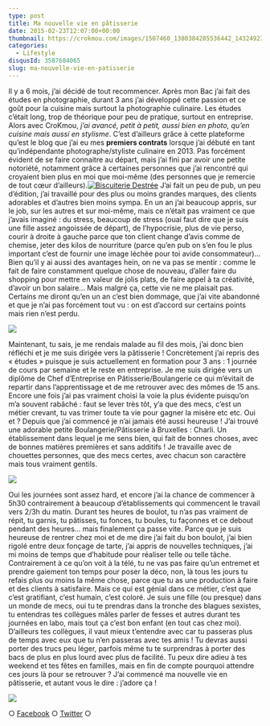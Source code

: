 ```yaml
---
type: post
title: Ma nouvelle vie en pâtisserie
date: 2015-02-23T12:07:00+00:00
thumbnail: https://crokmou.com/images/1507460_1380384285536442_1432492324_o.jpg
categories:
  - Lifestyle
disqusId: 3587684065
slug: ma-nouvelle-vie-en-patisserie
---
```


Il y a 6 mois, j’ai décidé de tout recommencer. Après mon Bac j’ai fait des études en photographie, durant 3 ans j’ai développé cette passion et ce goût pour la cuisine mais surtout la photographie culinaire. Les études c’était long, trop de théorique pour peu de pratique, surtout en entreprise. Alors avec CroKmou, _j’ai avancé, petit à petit, aussi bien en photo, qu’en cuisine mais aussi en stylisme_. C’est d’ailleurs grâce à cette plateforme qu’est le blog que j’ai eu mes **premiers contrats** lorsque j’ai débuté en tant qu’indépendante photographe/styliste culinaire en 2013. Pas forcément évident de se faire connaitre au départ, mais j’ai fini par avoir une petite notoriété, notamment grâce à certaines personnes que j’ai rencontré qui croyaient bien plus en moi que moi-même (des personnes que je remercie de tout cœur d’ailleurs).[![Biscuiterie Destrée](http://www.crokmou.com/wp-content/uploads/2015/02/biscuiterie-destree-packshot-epicerie-fine-BD-e1426241040349.jpg)](http://www.crokmou.com/wp-content/uploads/2015/02/biscuiterie-destree-packshot-epicerie-fine-BD.jpg) J’ai fait un peu de pub, un peu d’édition, j’ai travaillé pour des plus ou moins grandes marques, des clients adorables et d’autres bien moins sympa. En un an j’ai beaucoup appris, sur le job, sur les autres et sur moi-même, mais ce n’était pas vraiment ce que j’avais imaginé : du stress, beaucoup de stress (ouai faut dire que je suis une fille assez angoissée de départ), de l’hypocrisie, plus de vie perso, courir à droite à gauche parce que ton client change d’avis comme de chemise, jeter des kilos de nourriture (parce qu’en pub on s’en fou le plus important c’est de fournir une image léchée pour toi avide consommateur)… Bien qu’il y ai aussi des avantages hein, on ne va pas se mentir : comme le fait de faire constamment quelque chose de nouveau, d’aller faire du shopping pour mettre en valeur de jolis plats, de faire appel à ta créativité, d’avoir un bon salaire… Mais malgré ça, cette vie ne me plaisait pas. Certains me diront qu’en un an c’est bien dommage, que j’ai vite abandonné et que je n’ai pas forcément tout vu : on est d’accord sur certains points mais rien n’est perdu.

![](http://media.giphy.com/media/14bWswbeWGzYEo/giphy.gif)

Maintenant, tu sais, je me rendais malade au fil des mois, j’ai donc bien réfléchi et je me suis dirigée vers la pâtisserie ! Concrètement j’ai repris des « études » puisque je suis actuellement en formation pour 3 ans : 1 journée de cours par semaine et le reste en entreprise. Je me suis dirigée vers un diplôme de Chef d’Entreprise en Pâtisserie/Boulangerie ce qui m’évitait de repartir dans l’apprentissage et de me retrouver avec des mômes de 15 ans. Encore une fois j’ai pas vraiment choisi la voie la plus évidente puisqu’on m’a souvent rabâché : faut se lever très tôt, y’a que des mecs, c’est un métier crevant, tu vas trimer toute ta vie pour gagner la misère etc etc. Oui et ? Depuis que j’ai commencé je n’ai jamais été aussi heureuse ! J’ai trouvé une adorable petite Boulangerie/Pâtisserie à Bruxelles : Charli. Un établissement dans lequel je me sens bien, qui fait de bonnes choses, avec de bonnes matières premières et sans additifs ! Je travaille avec de chouettes personnes, que des mecs certes, avec chacun son caractère mais tous vraiment gentils.

![](http://media.giphy.com/media/RPY6aEV1JLrxu/giphy.gif)

Oui les journées sont assez hard, et encore j’ai la chance de commencer à 5h30 contrairement à beaucoup d’établissements qui commencent le travail vers 2/3h du matin. Durant tes heures de boulot, tu n’as pas vraiment de répit, tu garnis, tu pâtisses, tu fonces, tu boules, tu façonnes et ce debout pendant des heures… mais finalement ça passe vite. Parce que je suis heureuse de rentrer chez moi et de me dire j’ai fait du bon boulot, j’ai bien rigolé entre deux fonçage de tarte, j’ai appris de nouvelles techniques, j’ai mi moins de temps que d’habitude pour réaliser telle ou telle tâche. Contrairement à ce qu’on voit à la télé, tu ne vas pas faire qu’un entremet et prendre gaiement ton temps pour poser la déco, non, là tous les jours tu refais plus ou moins la même chose, parce que tu as une production à faire et des clients à satisfaire. Mais ce qui est génial dans ce métier, c’est que c’est gratifiant, c’est humain, c’est coloré. Je suis une fille (ou presque) dans un monde de mecs, oui tu te prendras dans la tronche des blagues sexistes, tu entendras tes collègues mâles parler de fesses et autres durant tes journées en labo, mais tout ça c’est bon enfant (en tout cas chez moi). D’ailleurs tes collègues, il vaut mieux t’entendre avec car tu passeras plus de temps avec eux que tu n’en passeras avec tes amis ! Tu devras aussi porter des trucs peu léger, parfois même tu te surprendras à porter des bacs de plus en plus lourd avec plus de facilité. Tu peux dire adieu à tes weekend et tes fêtes en familles, mais en fin de compte pourquoi attendre ces jours là pour se retrouver ? J’ai commencé ma nouvelle vie en pâtisserie, et autant vous le dire : j’adore ça !

![](http://media.giphy.com/media/Plli6SSeJnyvu/giphy.gif)

○ [Facebook](https://www.facebook.com/crokmou.blog) ○ [Twitter](https://twitter.com/Crokmou) ○